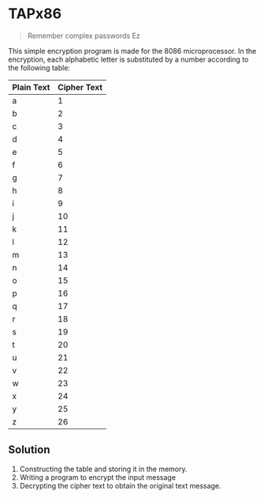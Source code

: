 # TAPx86

> Remember complex passwords Ez

This simple encryption program is made for the 8086 microprocessor.
In the encryption, each alphabetic letter is substituted by a
number according to the following table:

| Plain Text | Cipher Text |
| ---------- | ----------- |
| a          | 1           |
| b          | 2           |
| c          | 3           |
| d          | 4           |
| e          | 5           |
| f          | 6           |
| g          | 7           |
| h          | 8           |
| i          | 9           |
| j          | 10          |
| k          | 11          |
| l          | 12          |
| m          | 13          |
| n          | 14          |
| o          | 15          |
| p          | 16          |
| q          | 17          |
| r          | 18          |
| s          | 19          |
| t          | 20          |
| u          | 21          |
| v          | 22          |
| w          | 23          |
| x          | 24          |
| y          | 25          |
| z          | 26          |

## Solution

1. Constructing the table and storing it in the memory.
2. Writing a program to encrypt the input message
3. Decrypting the cipher text to obtain the original text message.
